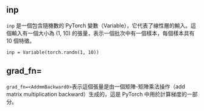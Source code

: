 ## inp
`inp` 是一個包含隨機數的 PyTorch 變數（Variable），它代表了線性層的輸入。這個輸入有一個大小為 (1, 10) 的張量，表示一個批次中有一個樣本，每個樣本具有 10 個特徵。
  
    inp = Variable(torch.randn(1, 10))

## grad_fn=<AddmmBackward0>
`grad_fn=<AddmmBackward0>`表示這個張量是由一個矩陣-矩陣乘法操作（add matrix multiplication backward）生成的，這是 PyTorch 中用於計算梯度的一部分。
